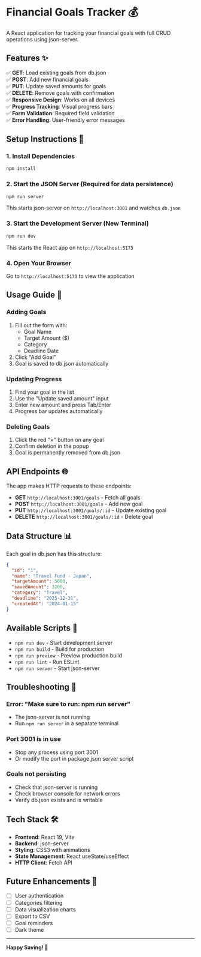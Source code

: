 # Financial Goals Tracker 💰

A React application for tracking your financial goals with full CRUD operations using json-server.

## Features ✨

✅ **GET**: Load existing goals from db.json  
✅ **POST**: Add new financial goals  
✅ **PUT**: Update saved amounts for goals  
✅ **DELETE**: Remove goals with confirmation  
✅ **Responsive Design**: Works on all devices  
✅ **Progress Tracking**: Visual progress bars  
✅ **Form Validation**: Required field validation  
✅ **Error Handling**: User-friendly error messages  

## Setup Instructions 🚀

### 1. Install Dependencies
```bash
npm install
```

### 2. Start the JSON Server (Required for data persistence)
```bash
npm run server
```
This starts json-server on `http://localhost:3001` and watches `db.json`

### 3. Start the Development Server (New Terminal)
```bash
npm run dev
```
This starts the React app on `http://localhost:5173`

### 4. Open Your Browser
Go to `http://localhost:5173` to view the application

## Usage Guide 📝

### Adding Goals
1. Fill out the form with:
   - Goal Name
   - Target Amount ($)
   - Category
   - Deadline Date
2. Click "Add Goal"
3. Goal is saved to db.json automatically

### Updating Progress
1. Find your goal in the list
2. Use the "Update saved amount" input
3. Enter new amount and press Tab/Enter
4. Progress bar updates automatically

### Deleting Goals
1. Click the red "×" button on any goal
2. Confirm deletion in the popup
3. Goal is permanently removed from db.json

## API Endpoints 🌐

The app makes HTTP requests to these endpoints:

- **GET** `http://localhost:3001/goals` - Fetch all goals
- **POST** `http://localhost:3001/goals` - Add new goal
- **PUT** `http://localhost:3001/goals/:id` - Update existing goal
- **DELETE** `http://localhost:3001/goals/:id` - Delete goal

## Data Structure 📊

Each goal in db.json has this structure:
```json
{
  "id": "1",
  "name": "Travel Fund - Japan",
  "targetAmount": 5000,
  "savedAmount": 3200,
  "category": "Travel",
  "deadline": "2025-12-31",
  "createdAt": "2024-01-15"
}
```

## Available Scripts 📜

- `npm run dev` - Start development server
- `npm run build` - Build for production
- `npm run preview` - Preview production build
- `npm run lint` - Run ESLint
- `npm run server` - Start json-server

## Troubleshooting 🔧

### Error: "Make sure to run: npm run server"
- The json-server is not running
- Run `npm run server` in a separate terminal

### Port 3001 is in use
- Stop any process using port 3001
- Or modify the port in package.json server script

### Goals not persisting
- Check that json-server is running
- Check browser console for network errors
- Verify db.json exists and is writable

## Tech Stack 🛠️

- **Frontend**: React 19, Vite
- **Backend**: json-server
- **Styling**: CSS3 with animations
- **State Management**: React useState/useEffect
- **HTTP Client**: Fetch API

## Future Enhancements 🔮

- [ ] User authentication
- [ ] Categories filtering
- [ ] Data visualization charts
- [ ] Export to CSV
- [ ] Goal reminders
- [ ] Dark theme

---

**Happy Saving! 💸**
